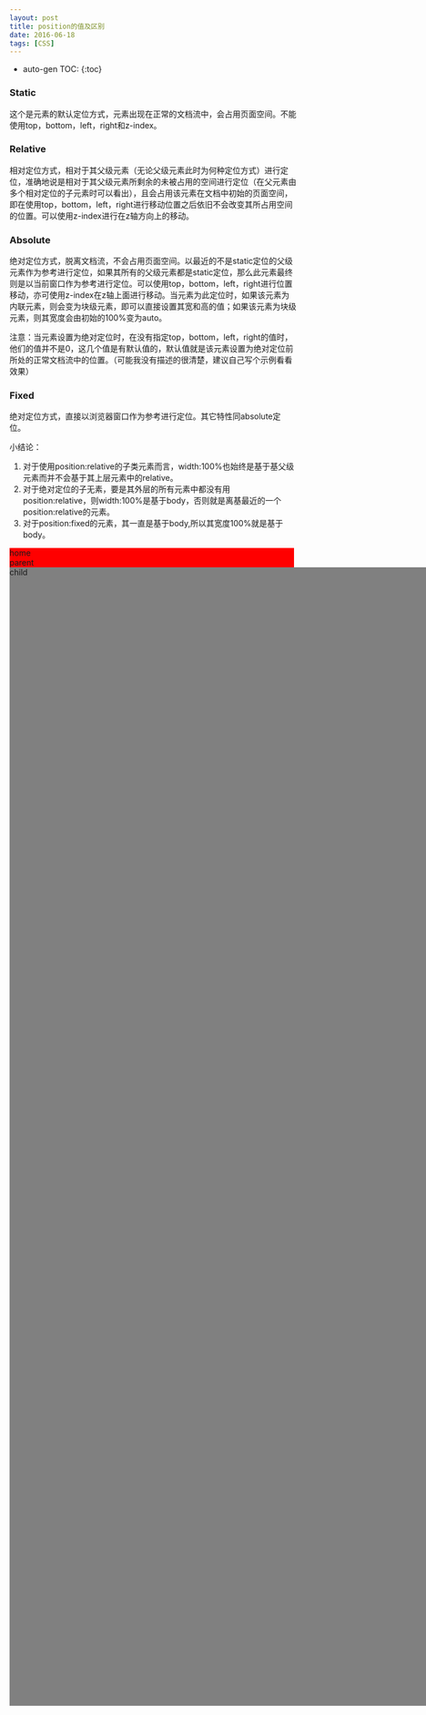 ```yaml
---
layout: post
title: position的值及区别
date: 2016-06-18
tags: [CSS]
---
```

* auto-gen TOC:
{:toc}

### Static
这个是元素的默认定位方式，元素出现在正常的文档流中，会占用页面空间。不能使用top，bottom，left，right和z-index。

### Relative
相对定位方式，相对于其父级元素（无论父级元素此时为何种定位方式）进行定位，准确地说是相对于其父级元素所剩余的未被占用的空间进行定位（在父元素由多个相对定位的子元素时可以看出），且会占用该元素在文档中初始的页面空间，即在使用top，bottom，left，right进行移动位置之后依旧不会改变其所占用空间的位置。可以使用z-index进行在z轴方向上的移动。

### Absolute
绝对定位方式，脱离文档流，不会占用页面空间。以最近的不是static定位的父级元素作为参考进行定位，如果其所有的父级元素都是static定位，那么此元素最终则是以当前窗口作为参考进行定位。可以使用top，bottom，left，right进行位置移动，亦可使用z-index在z轴上面进行移动。当元素为此定位时，如果该元素为内联元素，则会变为块级元素，即可以直接设置其宽和高的值；如果该元素为块级元素，则其宽度会由初始的100%变为auto。

注意：当元素设置为绝对定位时，在没有指定top，bottom，left，right的值时，他们的值并不是0，这几个值是有默认值的，默认值就是该元素设置为绝对定位前所处的正常文档流中的位置。（可能我没有描述的很清楚，建议自己写个示例看看效果）

### Fixed
绝对定位方式，直接以浏览器窗口作为参考进行定位。其它特性同absolute定位。

小结论：

1. 对于使用position:relative的子类元素而言，width:100%也始终是基于基父级元素而并不会基于其上层元素中的relative。
2. 对于绝对定位的子无素，要是其外层的所有元素中都没有用position:relative，则width:100%是基于body，否则就是离基最近的一个position:relative的元素。
3. 对于position:fixed的元素，其一直是基于body,所以其宽度100%就是基于body。

<html>
<style>
	.home{
		background: red;
		height: 350px;
		width: 500px;
	}
	
	.parent{
		width: 100%;
		background: blue;
		height: 100px;
		padding: 10px;
		margin: 10px;
		border: 5px solid;
		position: relative;
	}
	
	.child{
		width: 100%;
		background: grey;
		height: 50%;
		position: absolute;
	}
</style>

<body>
	<div class="top">
		<div class="home">home
			<div class="parent">parent
				<div class="child">child</div>
			</div>
		</div>
	</div>
</body>
</html>
